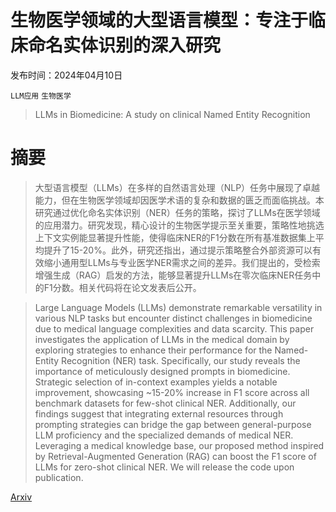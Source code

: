 # 生物医学领域的大型语言模型：专注于临床命名实体识别的深入研究

发布时间：2024年04月10日

`LLM应用` `生物医学`

> LLMs in Biomedicine: A study on clinical Named Entity Recognition

# 摘要

> 大型语言模型（LLMs）在多样的自然语言处理（NLP）任务中展现了卓越能力，但在生物医学领域却因医学术语的复杂和数据的匮乏而面临挑战。本研究通过优化命名实体识别（NER）任务的策略，探讨了LLMs在医学领域的应用潜力。研究发现，精心设计的生物医学提示至关重要，策略性地挑选上下文实例能显著提升性能，使得临床NER的F1分数在所有基准数据集上平均提升了15-20%。此外，研究还指出，通过提示策略整合外部资源可以有效缩小通用型LLMs与专业医学NER需求之间的差异。我们提出的，受检索增强生成（RAG）启发的方法，能够显著提升LLMs在零次临床NER任务中的F1分数。相关代码将在论文发表后公开。

> Large Language Models (LLMs) demonstrate remarkable versatility in various NLP tasks but encounter distinct challenges in biomedicine due to medical language complexities and data scarcity. This paper investigates the application of LLMs in the medical domain by exploring strategies to enhance their performance for the Named-Entity Recognition (NER) task. Specifically, our study reveals the importance of meticulously designed prompts in biomedicine. Strategic selection of in-context examples yields a notable improvement, showcasing ~15-20\% increase in F1 score across all benchmark datasets for few-shot clinical NER. Additionally, our findings suggest that integrating external resources through prompting strategies can bridge the gap between general-purpose LLM proficiency and the specialized demands of medical NER. Leveraging a medical knowledge base, our proposed method inspired by Retrieval-Augmented Generation (RAG) can boost the F1 score of LLMs for zero-shot clinical NER. We will release the code upon publication.

[Arxiv](https://arxiv.org/abs/2404.07376)